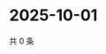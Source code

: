 # 2025-10-01

共 0 条

<!-- BEGIN ZHIHUVIDEO -->
<!-- 最后更新时间 Wed Oct 01 2025 14:17:27 GMT+0800 (China Standard Time) -->

<!-- END ZHIHUVIDEO -->
